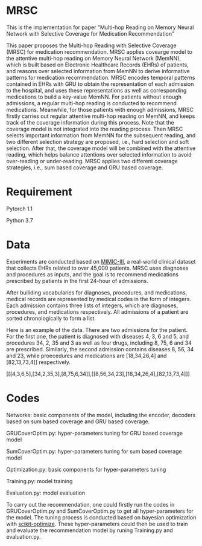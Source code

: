 # MRSC

This is the implementation for paper "Multi-hop Reading on Memory Neural Network with Selective Coverage for Medication Recommendation"

This paper proposes the Multi-hop Reading with Selective Coverage (MRSC) for medication recommendation. MRSC applies covearge model to the attentive multi-hop reading on Memory Neural Network (MemNN), which is built based on Electronic Healthcare Records (EHRs) of patients, and reasons over selected information from MemNN to derive informative patterns for medication recommendation. MRSC encodes temporal patterns contained in EHRs with GRU to obtain the representation of each admission to the hospital, and uses these representations as well as corresponding medications to build a key-value MemNN. For patients without enough admissions, a regular multi-hop reading is conducted to recommend medications. Meanwhile, for those patients with enough admissions, MRSC firstly carries out regular attentive multi-hop reading on MemNN, and keeps track of the coverage information during this process. Note that the coverage model is not integrated into the reading process. Then MRSC selects important information from MemNN for the subsequent reading, and two different selection strategy are proposed, i.e., hard selection and soft selection. After that, the coverage model will be combined with the attentive reading, which helps balance attentions over selected information to avoid over-reading or under-reading. MRSC applies two different coverage strategies, i.e., sum based coverage and GRU based coverage.

# Requirement
Pytorch 1.1

Python 3.7

# Data
Experiments are conducted based on [MIMIC-III](https://mimic.physionet.org), a real-world clinical dataset that collects EHRs related to over 45,000 patients. MRSC uses diagnoses and procedures as inputs, and the goal is to recommend medications prescribed by patients in the first 24-hour of admissions.

After builiding vocabularies for diagnoses, procedures, and medications, medical records are represented by medical codes in the form of integers. Each admission contains three lists of integers, which are diagnoses, procedures, and medications respectively. All admissions of a patient are sorted chronologically to form a list. 

Here is an example of the data. There are two admissions for the patient. For the first one, the patient is diagnosed with diseases 4, 3, 6 and 5, and procedures 34, 2, 35 and 3 as well as four drugs, including 8, 75, 6 and 34 are prescribed. Similarly, the second admission contains diseases 8, 56, 34 and 23, while proecedures and medications are \[18,34,26,4\] and \[82,13,73,4\]\] respectively.

\[\[\[4,3,6,5\],\[34,2,35,3\],\[8,75,6,34\]\],\[\[8,56,34,23\],\[18,34,26,4\],\[82,13,73,4\]\]\]

# Codes

Networks: basic components of the model, including the encoder, decoders based on sum based coverage and GRU based coverage.

GRUCoverOptim.py: hyper-parameters tuning for GRU based coverage model

SumCoverOptim.py: hyper-parameters tuning for sum based coverage model

Optimization.py: basic components for hyper-parameters tuning

Training.py: model training

Evaluation.py: model evaluation

To carry out the recommendation, one could firstly run the codes in GRUCoverOptim.py and SumCoverOptim.py to get all hyper-parameters for the model. The tuning process is conducted based on bayesian optimization with [scikit-optimize](https://github.com/scikit-optimize/scikit-optimize). These hyper-parameters could then be used to train and evaluate the recommendation model by runing Training.py and evaluation.py.
